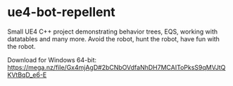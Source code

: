 # ue4-bot-repellent
Small UE4 C++ project demonstrating behavior trees, EQS, working with datatables and many more.
Avoid the robot, hunt the robot, have fun with the robot.

Download for Windows 64-bit:
https://mega.nz/file/Gx4mjAgD#2bCNbOVdfaNhDH7MCAIToPksS9qMVJtQKVtBqD_e6-E
